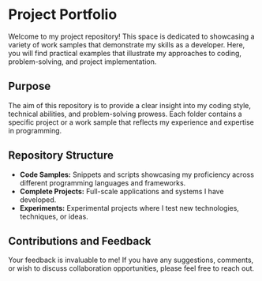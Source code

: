 # Project Portfolio

Welcome to my project repository! This space is dedicated to showcasing a variety of work samples that demonstrate my skills as a developer. Here, you will find practical examples that illustrate my approaches to coding, problem-solving, and project implementation.

## Purpose

The aim of this repository is to provide a clear insight into my coding style, technical abilities, and problem-solving prowess. Each folder contains a specific project or a work sample that reflects my experience and expertise in programming.

## Repository Structure

- **Code Samples:** Snippets and scripts showcasing my proficiency across different programming languages and frameworks.
- **Complete Projects:** Full-scale applications and systems I have developed.
- **Experiments:** Experimental projects where I test new technologies, techniques, or ideas.

## Contributions and Feedback

Your feedback is invaluable to me! If you have any suggestions, comments, or wish to discuss collaboration opportunities, please feel free to reach out.
